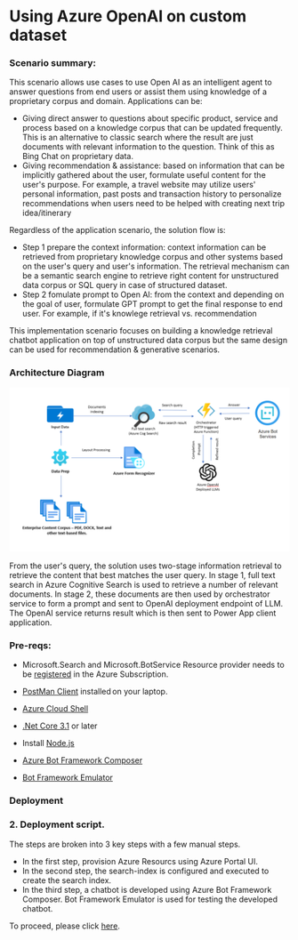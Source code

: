 # Using Azure OpenAI on custom dataset
### Scenario summary:

This scenario allows use cases to use Open AI as an intelligent agent to answer questions from end users or assist them using knowledge of a proprietary corpus and domain.
Applications can be:
- Giving direct answer to questions about specific product, service and process based on a knowledge corpus that can be updated frequently. This is an alternative to classic search where the result are just documents with relevant information to the question. Think of this as Bing Chat on proprietary data.
- Giving recommendation & assistance: based on information that can be implicitly gathered about the user, formulate useful content for the user's purpose. For example, a travel website may utilize users' personal information, past posts and transaction history to personalize recommendations when users need to be helped with creating next trip idea/itinerary

Regardless of the application scenario, the solution flow is:
- Step 1 prepare the context information: context information can be retrieved from proprietary knowledge corpus and other systems based on the user's query and user's information. The retrieval mechanism can be a semantic search engine to retrieve right content for unstructured data corpus or SQL query in case of structured dataset.
- Step 2 fomulate prompt to Open AI: from the context and depending on the goal of user, formulate GPT prompt to get the final response to end user. For example, if it's knowlege retrieval vs. recommendation

This implementation scenario focuses on building a knowledge retrieval chatbot application on top of unstructured data corpus but the same design can be used for recommendation & generative scenarios.

### Architecture Diagram
![Alt text](Images/lab2_image1_architecture.png)


From the user's query, the solution uses two-stage information retrieval to retrieve the content that best matches the user query.
In stage 1, full text search in Azure Cognitive Search is used to retrieve a number of relevant documents. In stage 2, these documents are then used by orchestrator service to form a prompt and sent to OpenAI deployment endpoint of LLM. The OpenAI service returns result which is then sent to Power App client application.

### Pre-reqs:

- Microsoft.Search and Microsoft.BotService Resource provider needs to be [registered](https://learn.microsoft.com/en-us/azure/azure-resource-manager/management/resource-providers-and-types#register-resource-provider) in the Azure Subscription.​

- [PostMan Client](https://www.postman.com/downloads/)  installed on your laptop. ​

- [Azure Cloud Shell](https://shell.azure.com/)​

- [.Net Core 3.1](https://dotnet.microsoft.com/en-us/download/dotnet/3.1) or later​

- Install [Node.js](https://nodejs.org/en/download)

- [Azure Bot Framework Composer​](https://learn.microsoft.com/en-us/composer/install-composer?tabs=windows)

- [Bot Framework Emulator​](https://github.com/Microsoft/BotFramework-Emulator/releases/tag/v4.14.1)

### Deployment


### 2. Deployment script.

The steps are broken into 3 key steps with a few manual steps.
- In the first step, provision Azure Resourcs using Azure Portal UI.
- In the second step, the search-index is configured and executed to create the search index.
- In the third step, a chatbot is developed using Azure Bot Framework Composer. Bot Framework Emulator is used for testing the developed chatbot.

To proceed, please click [here](Script.md).





